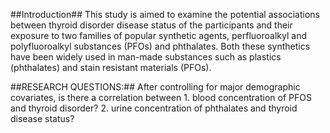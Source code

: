 ##Introduction##
This study is aimed to examine the potential associations between thyroid disorder disease status of the participants and their exposure to two families of popular synthetic agents, perfluoroalkyl and polyfluoroalkyl substances (PFOs) and phthalates. Both these synthetics have been widely used in man-made substances such as plastics (phthalates) and stain resistant materials (PFOs). 

##RESEARCH QUESTIONS:##
After controlling for major demographic covariates, is there a correlation between 1. blood concentration of PFOS and thyroid disorder? 2. urine concentration of phthalates and thyroid disease status?
